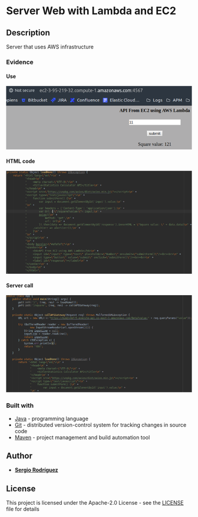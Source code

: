 # Server Web with Lambda and EC2

## Description

 Server that uses AWS infrastructure
 
### Evidence
#### Use
 ![](Use.png)
#### HTML code
 ![](htmlcode.png)
#### Server call
 ![](serverCall.png)
      
### Built with

 * [Java](https://www.java.com) - programming language
 * [Git](https://git-scm.com) - distributed version-control system for tracking changes in source code
 * [Maven](https://maven.apache.org) - project management and build automation tool

## Author

 * **[Sergio Rodríguez](https://github.com/SergioRt1)**
 
## License

This project is licensed under the Apache-2.0 License - see the [LICENSE](LICENSE) file for details